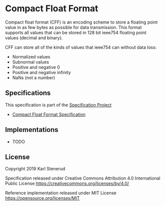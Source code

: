 Compact Float Format
====================

Compact float format (CFF) is an encoding scheme to store a floating point value in as few bytes as possible for data transmission. This format supports all values that can be stored in 128 bit ieee754 floating point values (decimal and binary).

CFF can store all of the kinds of values that ieee754 can without data loss:
* Normalized values
* Subnormal values
* Positive and negative 0
* Positive and negative infinity
* NaNs (not a number)



Specifications
--------------

This specification is part of the [Specification Project](https://github.com/kstenerud/specifications)

* [Compact Float Format Specification](compact-float-specification.md)



Implementations
---------------

* TODO



License
-------

Copyright 2019 Karl Stenerud

Specification released under Creative Commons Attribution 4.0 International Public License https://creativecommons.org/licenses/by/4.0/

Reference implementation released under MIT License https://opensource.org/licenses/MIT
